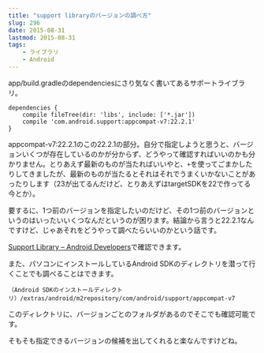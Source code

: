 ```yaml
---
title: "support libraryのバージョンの調べ方"
slug: 296
date: 2015-08-31
lastmod: 2015-08-31
tags:
    - ライブラリ
    - Android
---
```


app/build.gradleのdependenciesにさり気なく書いてあるサポートライブラリ。


```
dependencies {
    compile fileTree(dir: 'libs', include: ['*.jar'])
    compile 'com.android.support:appcompat-v7:22.2.1'
}
```

appcompat-v7:22.2.1のこの22.2.1の部分。自分で指定しようと思うと、バージョンいくつが存在しているのかが分からず、どうやって確認すればいいのかも分かりません。とりあえず最新のものが当たればいいやと、`+`を使ってごまかしたりしてきましたが、最新のものが当たるとそれはそれでうまくいかないことがあったりします（23が出てるんだけど、とりあえずはtargetSDKを22で作ってる今とか）。

要するに、1つ前のバージョンを指定したいのだけど、その1つ前のバージョンというのはいったいいくつなんだというのが困ります。結論から言うと22.2.1なんですけど、じゃあそれをどうやって調べたらいいのかという話です。

<a href="https://developer.android.com/tools/support-library/index.html">Support Library &#8211; Android Developers</a>で確認できます。

また、パソコンにインストールしているAndroid SDKのディレクトリを潜って行くことでも調べることはできます。


```
（Android SDKのインストールディレクトリ）/extras/android/m2repository/com/android/support/appcompat-v7
```

このディレクトリに、バージョンごとのフォルダがあるのでそこでも確認可能です。

そもそも指定できるバージョンの候補を出してくれると楽なんですけどね。


  